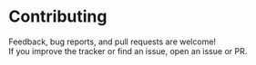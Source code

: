 # Contributing

Feedback, bug reports, and pull requests are welcome!  
If you improve the tracker or find an issue, open an issue or PR.
